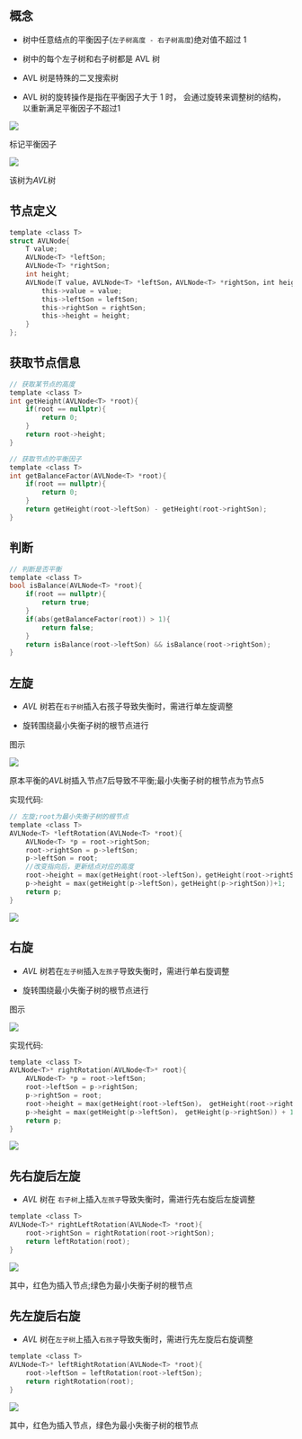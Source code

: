 ## 概念

- 树中任意结点的平衡因子(`左子树高度 - 右子树高度`)绝对值不超过 1

- 树中的每个左子树和右子树都是 AVL 树

- AVL 树是特殊的二叉搜索树

- AVL 树的旋转操作是指在平衡因子大于 $1$ 时， 会通过旋转来调整树的结构， 以重新满足平衡因子不超过$1$

![](https://cdn.hurra.ltd/img/20200715102437.png)

标记平衡因子

![](https://cdn.hurra.ltd/img/20200715102536.png)

该树为$AVL$树


## 节点定义

```c
template <class T>
struct AVLNode{
    T value;
    AVLNode<T> *leftSon;
    AVLNode<T> *rightSon;
    int height;
    AVLNode(T value，AVLNode<T> *leftSon，AVLNode<T> *rightSon，int height){
        this->value = value;
        this->leftSon = leftSon;
        this->rightSon = rightSon;
        this->height = height;
    }
};
```

## 获取节点信息

```c
// 获取某节点的高度
template <class T>
int getHeight(AVLNode<T> *root){
    if(root == nullptr){
        return 0;
    }
    return root->height;
}

// 获取节点的平衡因子
template <class T>
int getBalanceFactor(AVLNode<T> *root){
    if(root == nullptr){
        return 0;
    }
    return getHeight(root->leftSon) - getHeight(root->rightSon);
}
```

## 判断

```c
// 判断是否平衡
template <class T>
bool isBalance(AVLNode<T> *root){
    if(root == nullptr){
        return true;
    }
    if(abs(getBalanceFactor(root)) > 1){
        return false;
    }
    return isBalance(root->leftSon) && isBalance(root->rightSon);
}
```

## 左旋

- $AVL$ 树若在`右子树`插入右孩子导致失衡时，需进行单左旋调整

- 旋转围绕最小失衡子树的根节点进行

图示

![](https://cdn.hurra.ltd/img/20200715151943.png)

原本平衡的$AVL$树插入节点$7$后导致不平衡;最小失衡子树的根节点为节点$5$

实现代码:

```c
// 左旋;root为最小失衡子树的根节点
template <class T>
AVLNode<T> *leftRotation(AVLNode<T> *root){
    AVLNode<T> *p = root->rightSon;
    root->rightSon = p->leftSon;
    p->leftSon = root;
    //改变指向后，更新结点对应的高度
    root->height = max(getHeight(root->leftSon)，getHeight(root->rightSon))+1;
    p->height = max(getHeight(p->leftSon)，getHeight(p->rightSon))+1;
    return p;
}
```

![](https://cdn.hurra.ltd/img/20200715222000.png)

## 右旋

- $AVL$ 树若在`左子树`插入`左孩子`导致失衡时，需进行单右旋调整

- 旋转围绕最小失衡子树的根节点进行

图示

![](https://cdn.hurra.ltd/img/20200715154814.png)

实现代码:

```c
template <class T>
AVLNode<T>* rightRotation(AVLNode<T>* root){
    AVLNode<T> *p = root->leftSon;
    root->leftSon = p->rightSon;
    p->rightSon = root;
    root->height = max(getHeight(root->leftSon)， getHeight(root->rightSon)) + 1;
    p->height = max(getHeight(p->leftSon)， getHeight(p->rightSon)) + 1;
    return p;
}
```

![](https://cdn.hurra.ltd/img/20200715212605.png)

## 先右旋后左旋

- $AVL$ 树在 `右子树`上插入`左孩子`导致失衡时，需进行先右旋后左旋调整

```c
template <class T>
AVLNode<T>* rightLeftRotation(AVLNode<T> *root){
    root->rightSon = rightRotation(root->rightSon);
    return leftRotation(root);
}
```

![](https://cdn.hurra.ltd/img/20200715220529.png)

其中，红色为插入节点;绿色为最小失衡子树的根节点

## 先左旋后右旋

- $AVL$ 树在`左子树`上插入`右孩子`导致失衡时，需进行先左旋后右旋调整

```c
template <class T>
AVLNode<T>* leftRightRotation(AVLNode<T> *root){
    root->leftSon = leftRotation(root->leftSon);
    return rightRotation(root);
}
```

![](https://cdn.hurra.ltd/img/20200715221154.png)

其中，红色为插入节点，绿色为最小失衡子树的根节点



